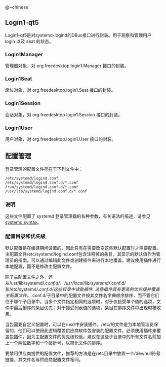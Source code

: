 @~chinese

## Login1-qt5

Login1-qt5是对systemd-logind的DBus接口进行封装。用于观察和管理用户 login 以及 seat 的状态。

### Login1Manager

管理器对象，对 org.freedesktop.login1.Manager 接口的封装。

### Login1Seat

席位对象，对 org.freedesktop.login1.Seat 接口的封装。

### Login1Session

会话对象，对 org.freedesktop.login1.Session 接口的封装。

### Login1User

用户对象，对 org.freedesktop.login1.User 接口的封装。

## 配置管理
登录管理的配置文件存在于下列文件中：
```shell
/etc/systemd/logind.conf
/etc/systemd/logind.conf.d/*.conf
/run/systemd/logind.conf.d/*.conf
/usr/lib/systemd/logind.conf.d/*.conf
```

### 说明

这些文件配置了 systemd 登录管理器的各种参数，有关语法的描述，请参见[systemd.syntax](https://www-freedesktop-org.translate.goog/software/systemd/man/systemd.syntax.html)。

### 配置目录和优先级

默认配置是在编译期间设置的，因此只有在需要改变这些默认配置时才需要配置。主配置文件/etc/systemd/logind.conf包含注释掉的条目，其显示的默认值作为管理员的指南。可以通过编辑此文件或创建插件来进行本地覆盖。建议使用插件进行本地配置，而不是修改主配置文件。<br>

除了主配置文件之外，还从/usr/lib/systemd/*.conf.d/、/usr/local/lib/systemd/*.conf.d/和/etc/systemd/*.conf.d/这些目录中读取插件. 这些插件具有更高的优先级并覆盖主配置文件。*.conf.d/子目录中的配置文件按其文件名字典顺序排序，而不管它们位于哪个子目录中。当多个文件指定相同的选项时，对于仅接受单个值的选项，文件中最后排序的条目优先；对于接受列表值的选项，条目在排序文件中出现时被收集。<br>

当包需要自定义配置时，可以在/usr/中安装插件。/etc/的文件是为本地管理员保留的，他们可以使用此逻辑覆盖供应商软件包安装的配置文件。必须使用插件来覆盖包插件，因为主配置文件的优先级较低。建议在这些子目录中的所有文件名前加上一个两位数字和一个破折号，以简化文件的排序。<br>

要禁用供应商提供的配置文件，推荐的方法是在/etc目录中放置一个/dev/null符号链接，其文件名与供应商配置文件相同。

